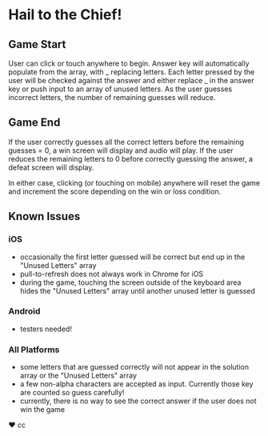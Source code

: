 # Hail to the Chief!

## Game Start
User can click or touch anywhere to begin. 
Answer key will automatically populate from the array, with _ replacing letters.
Each letter pressed by the user will be checked against the answer and either replace _ in the answer key or push input to an array of unused letters.
As the user guesses incorrect letters, the number of remaining guesses will reduce.

## Game End
If the user correctly guesses all the correct letters before the remaining guesses = 0, a win screen will display and audio will play.
If the user reduces the remaining letters to 0 before correctly guessing the answer, a defeat screen will display.

In either case, clicking (or touching on mobile) anywhere will reset the game and increment the score depending on the win or loss condition.

## Known Issues
### iOS
* occasionally the first letter guessed will be correct but end up in the "Unused Letters" array
* pull-to-refresh does not always work in Chrome for iOS
* during the game, touching the screen outside of the keyboard area hides the "Unused Letters" array until another unused letter is guessed

### Android
* testers needed!

### All Platforms
* some letters that are guessed correctly will not appear in the solution array or the "Unused Letters" array
* a few non-alpha characters are accepted as input. Currently those key are counted so guess carefully!
* currently, there is no way to see the correct answer if the user does not win the game

♥︎ cc